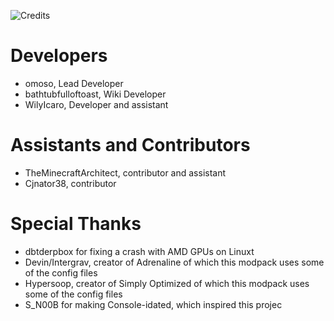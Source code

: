 ![Credits](https://cdn.modrinth.com/data/cached_images/60eabb80c3a86652dbc3b9323f70d5adc93a1d4a.webp)

# Developers
- omoso, Lead Developer
- bathtubfulloftoast, Wiki Developer
- WilyIcaro, Developer and assistant

# Assistants and Contributors
- TheMinecraftArchitect, contributor and assistant
- Cjnator38, contributor

# Special Thanks
- dbtderpbox for fixing a crash with AMD GPUs on Linuxt
- Devin/Intergrav, creator of Adrenaline of which this modpack uses some of the config files
- Hypersoop, creator of Simply Optimized of which this modpack uses some of the config files
- S_N00B for making Console-idated, which inspired this projec
